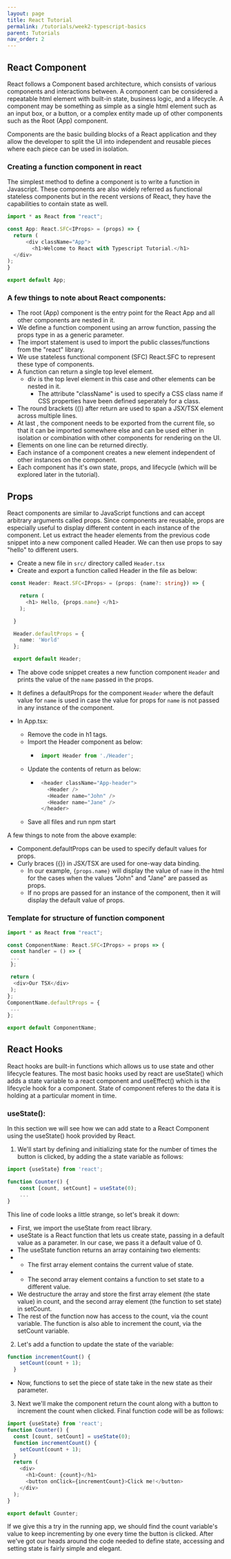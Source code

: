```yaml
---
layout: page
title: React Tutorial
permalink: /tutorials/week2-typescript-basics
parent: Tutorials
nav_order: 2
---
```

## React Component
React follows a Component based architecture, which consists of various components and interactions between. A component can be considered a repeatable html element with built-in state, business logic, and a lifecycle. A component may be something as simple as a single html element such as an input box, or a button, or a complex entity made up of other components such as the Root (App) component.

Components are the basic building blocks of a React application and they allow the developer to split the UI into independent and reusable
pieces where each piece can be used in isolation. 
### Creating a function component in react
The simplest method to define a component is to write a function in Javascript. These components are also widely referred as functional stateless components but in the recent versions of React, they have the capabilities to contain state as well.
```ts
import * as React from "react";

const App: React.SFC<IProps> = (props) => {
  return (
      <div className="App">
        <h1>Welcome to React with Typescript Tutorial.</h1>
  </div>
);
}

export default App;
```

### A few things to note about React components:

- The root (App) component is the entry point for the React App and all other components are nested in it.
- We define a function component using an arrow function, passing the props type in as a generic parameter.
- The import statement is used to import the public classes/functions from the "react" library.
- We use stateless functional component (SFC) React.SFC to represent these type of components.
- A function can return a single top level element. 
  - div is the top level element in this case and other elements can be nested in it.
    - The attribute "className" is used to specify a CSS class name if CSS properties have been defined seperately for a class.
- The round brackets (()) after return are used to span a JSX/TSX element across multiple lines.
- At last , the component needs to be exported from the current file, so that it can be imported somewhere else and can be used either in isolation or combination with other components for rendering on the UI.
- Elements on one line can be returned directly.
- Each instance of a component creates a new element independent of other instances on the component.
- Each component has it's own state, props, and lifecycle (which will be explored later in the tutorial).


## Props
React components are similar to JavaScript functions and can accept arbitrary arguments called props. Since components are reusable, props are especially useful to display different content in each instance of the component. Let us extract the header elements from the previous code snippet into a new component called Header. We can then use props to say "hello" to different users.

- Create a new file in `src/` directory called `Header.tsx`
- Create and export a function called Header in the file as below:
```ts
 const Header: React.SFC<IProps> = (props: {name?: string}) => {

    return (
      <h1> Hello, {props.name} </h1>
    );

  }

  Header.defaultProps = {
    name: 'World'
  };

  export default Header;
```

- The above code snippet creates a new function component `Header` and prints the value of the `name` passed in the props.
- It defines a defaultProps for the component `Header` where the default value for `name` is used in case the value for props for `name` is not passed in any instance of the component.


- In App.tsx:
  - Remove the code in h1 tags.
  - Import the Header component as below:
    - ```ts
       import Header from './Header';
      ```
  - Update the contents of return as below:
    - ```ts
       <header className="App-header">
         <Header />
         <Header name="John" />
         <Header name="Jane" />
       </header>
      ```
  - Save all files and run npm start

A few things to note from the above example:

- Component.defaultProps can be used to specify default values for props.
- Curly braces ({}) in JSX/TSX are used for one-way data binding.
  - In our example, `{props.name}` will display the value of `name` in the html for the cases when the values "John" and "Jane" are passed as props.
  - If no props are passed for an instance of the component, then it will display the default value of props.

### Template for structure of function component
```ts
import * as React from "react";

const ComponentName: React.SFC<IProps> = props => {
 const handler = () => {
 ...
 };

 return (
  <div>Our TSX</div>
 );
};
ComponentName.defaultProps = {
 ...
};

export default ComponentName;
```


## React Hooks
React hooks are built-in functions which allows us to use state and other lifecycle features. The most basic hooks used by react are useState() which adds a state variable to a react component and useEffect() which is the lifecycle hook for a component. State of component referes to the data it is holding at a particular moment in time.

### useState():
In this section we will see how we can add state to a React Component using the useState() hook provided by React.
1. We'll start by defining and initializing state for the number of times the button is clicked, by adding the a state variable as follows:
```ts
import {useState} from 'react';

function Counter() {
    const [count, setCount] = useState(0);
    ...
}
```
This line of code looks a little strange, so let's break it down:

* First, we import the useState from react library.
* useState is a React function that lets us create state, passing in a default value as a parameter. In our case, we pass it a default value of 0.
* The useState function returns an array containing two elements:
* * The first array element contains the current value of state.
* * The second array element contains a function to set state to a different value.
* We destructure the array and store the first array element (the state value) in count, and the second array element (the function to set state) in setCount.
* The rest of the function now has access to the count, via the count variable. The function is also able to increment the count, via the setCount variable.   

2. Let's add a function to update the state of the variable:
```ts
function incrementCount() {
    setCount(count + 1);
  }
```
* Now, functions to set the piece of state take in the new state as their parameter.

3. Next we'll make the component return the count along with a button to increment the count when clicked. Final function code will be as follows:
```ts
import {useState} from 'react';
function Counter() {
  const [count, setCount] = useState(0);
  function incrementCount() {
    setCount(count + 1);
  }
  return (
    <div>
      <h1>Count: {count}</h1>
      <button onClick={incrementCount}>Click me!</button>
    </div>
  );
}

export default Counter;
```
If we give this a try in the running app, we should find the count variable's value to keep incrementing by one every time the button is clicked.
After we've got our heads around the code needed to define state, accessing and setting state is fairly simple and elegant.
 
